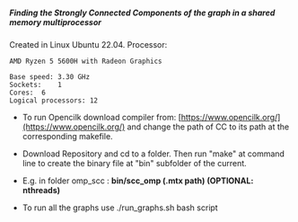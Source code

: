 ##### _Finding the Strongly Connected Components of the graph in a shared memory multiprocessor_

Created in Linux Ubuntu 22.04.
Processor: 

	AMD Ryzen 5 5600H with Radeon Graphics 

	Base speed:	3.30 GHz
	Sockets:	1
	Cores:	6
	Logical processors:	12


* To run Opencilk download compiler from: [https://www.opencilk.org/](https://www.opencilk.org/) and change the path of CC to its path at the corresponding makefile.

* Download Repository and cd to a folder. Then run "make" at command line to create the binary file at "bin" subfolder of the current.

* E.g. in folder omp_scc : **bin/scc_omp (.mtx path) (OPTIONAL: nthreads)**

* To run all the graphs use ./run_graphs.sh bash script
